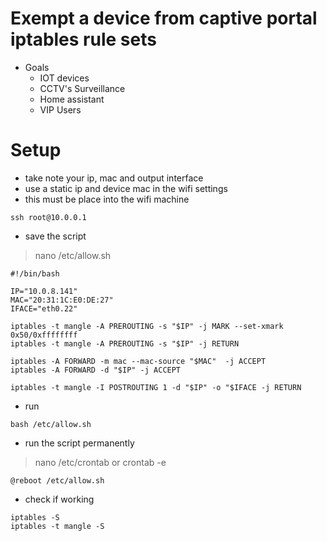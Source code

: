 # Exempt a device from captive portal iptables rule sets
* Goals
  - IOT devices
  - CCTV's Surveillance
  - Home assistant
  - VIP Users

# Setup
* take note your ip, mac and output interface
* use a static ip and device mac in the wifi settings
* this must be place into the wifi machine
```
ssh root@10.0.0.1
```
* save the script
> nano /etc/allow.sh
```
#!/bin/bash

IP="10.0.8.141"
MAC="20:31:1C:E0:DE:27"
IFACE="eth0.22"

iptables -t mangle -A PREROUTING -s "$IP" -j MARK --set-xmark 0x50/0xffffffff
iptables -t mangle -A PREROUTING -s "$IP" -j RETURN

iptables -A FORWARD -m mac --mac-source "$MAC"  -j ACCEPT
iptables -A FORWARD -d "$IP" -j ACCEPT

iptables -t mangle -I POSTROUTING 1 -d "$IP" -o "$IFACE -j RETURN
````
* run
```
bash /etc/allow.sh
```
* run the script permanently 
> nano /etc/crontab or crontab -e
```
@reboot /etc/allow.sh
```
* check if working
```
iptables -S
iptables -t mangle -S
```

